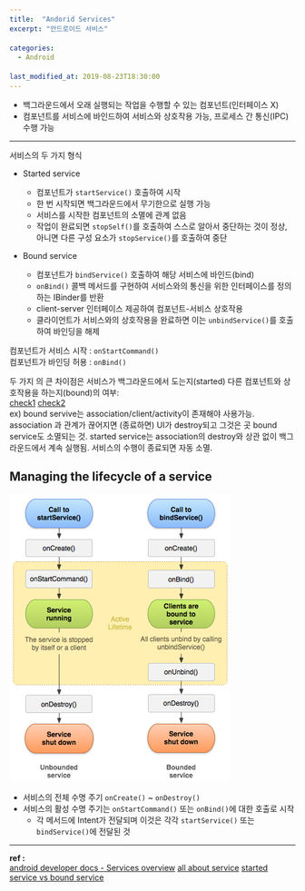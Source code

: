 ```yaml
---
title:  "Andorid Services"
excerpt: "안드로이드 서비스"

categories:
  - Android

last_modified_at: 2019-08-23T18:30:00
---
```


- 백그라운드에서 오래 실행되는 작업을 수행할 수 있는 컴포넌트(인터페이스 X)
- 컴포넌트를 서비스에 바인드하여 서비스와 상호작용 가능, 프로세스 간 통신(IPC) 수행 가능

----
서비스의 두 가지 형식
- Started service
  - 컴포넌트가 `startService()` 호출하여 시작
  - 한 번 시작되면 백그라운드에서 무기한으로 실행 가능
  - 서비스를 시작한 컴포넌트의 소멸에 관계 없음
  - 작업이 완료되면 `stopSelf()`를 호출하여 스스로 알아서 중단하는 것이 정상, 아니면 다른 구성 요소가 `stopService()`를 호출하여 중단

- Bound service
  - 컴포넌트가 `bindService()` 호출하여 해당 서비스에 바인드(bind)
  - `onBind()` 콜백 메서드를 구현하여 서비스와의 통신을 위한 인터페이스를 정의하는 IBinder를 반환
  - client-server 인터페이스 제공하여 컴포넌트-서비스 상호작용
  - 클라이언트가 서비스와의 상호작용을 완료하면 이는 `unbindService()`를 호출하여 바인딩을 해제
  

컴포넌트가 서비스 시작 : `onStartCommand()`  
컴포넌트가 바인딩 허용 : `onBind()`

두 가지 의 큰 차이점은 서비스가 백그라운드에서 도는지(started) 다른 컴포넌트와 상호작용을 하는지(bound)의 여부:  
[check1](https://stackoverflow.com/questions/13787460/when-is-smart-to-use-bindservice-and-when-startservice) [check2](https://www.101apps.co.za/articles/binding-to-a-service-a-tutorial.html)  
ex) bound servive는 association/client/activity이 존재해야 사용가능. association 과 관계가 끊어지면 (종료하면) UI가 destroy되고 그것은 곳 bound service도 소멸되는 것. started service는 association의 destroy와 상관 없이 백그라운드에서 계속 실행됨. 서비스의 수행이 종료되면 자동 소멸.


## Managing the lifecycle of a service

![serviceLifecycle](/assets/images/posts/190823/service_lifecycle.png)
- 서비스의 전체 수명 주기 `onCreate()` ~ `onDestroy()`
- 서비스의 활성 수명 주기는 `onStartCommand()` 또는 `onBind()`에 대한 호출로 시작
  - 각 메서드에 Intent가 전달되며 이것은 각각 `startService()` 또는 `bindService()`에 전달된 것



----
**ref :**  
[android developer docs - Services overview](https://developer.android.com/guide/components/services)
[all about service](https://www.101apps.co.za/articles/all-about-services.html)
[started service vs bound service](https://stackoverflow.com/questions/13787460/when-is-smart-to-use-bindservice-and-when-startservice)

